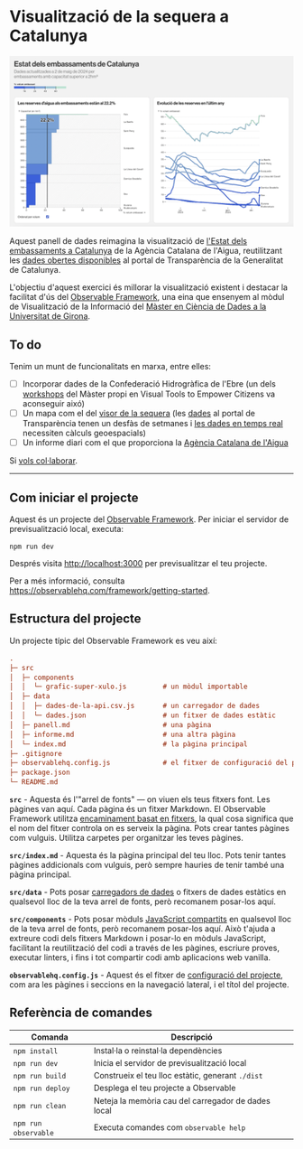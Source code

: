 # Visualització de la sequera a Catalunya

![Captura de pantalla del panell](/screengrab.png)

Aquest panell de dades reimagina la visualització de [l'Estat dels embassaments a Catalunya](https://aca.gencat.cat/ca/laigua/consulta-de-dades/dades-obertes/visualitzacio-interactiva-dades/estat-embassaments/) de la Agència Catalana de l'Aigua, reutilitzant les [dades obertes disponibles](https://analisi.transparenciacatalunya.cat/Medi-Ambient/Quantitat-d-aigua-als-embassaments-de-les-Conques-/gn9e-3qhr/about_data) al portal de Transparència de la Generalitat de Catalunya.

L'objectiu d'aquest exercici és millorar la visualització existent i destacar la facilitat d'ús del [Observable Framework](https://observablehq.com/framework), una eina que ensenyem al mòdul de Visualització de la Informació del [Màster en Ciència de Dades a la Universitat de Girona](https://www.udg.edu/en/masters-en-tecnologia/ciencia-de-dades).

## To do
Tenim un munt de funcionalitats en marxa, entre elles:

- [ ] Incorporar dades de la Confederació Hidrogràfica de l'Ebre (un dels [workshops](https://drought-workshop.vercel.app/) del Màster propi en Visual Tools to Empower Citizens va aconseguir aixó)
- [ ] Un mapa com el del [visor de la sequera](https://aplicacions.aca.gencat.cat/visseq/estat-actual) (les [dades](https://analisi.transparenciacatalunya.cat/Medi-Ambient/Estat-de-sequera-per-unitats-d-explotaci-i-municip/i5n8-43cw/about_data) al portal de Transparència tenen un desfàs de setmanes i [les dades en temps real](https://aca.gencat.cat/ca/laigua/consulta-de-dades/dades-obertes/dades-obertes-temps-real/) necessiten càlculs geoespacials)
- [ ] Un informe diari com el que proporciona la [Agència Catalana de l'Aigua](https://info.aca.gencat.cat/ca/aca/informacio/informesdwh/dades_embassaments_ca.pdf)

Si [vols col·laborar](/CONTRIBUTING.md).

---

## Com iniciar el projecte

Aquest és un projecte del [Observable Framework](https://observablehq.com/framework). Per iniciar el servidor de previsualització local, executa:

```
npm run dev
```

Després visita <http://localhost:3000> per previsualitzar el teu projecte.

Per a més informació, consulta <https://observablehq.com/framework/getting-started>.

## Estructura del projecte

Un projecte típic del Observable Framework es veu així:

```ini
.
├─ src
│  ├─ components
│  │  └─ grafic-super-xulo.js         # un mòdul importable
│  ├─ data
│  │  ├─ dades-de-la-api.csv.js       # un carregador de dades
│  │  └─ dades.json                   # un fitxer de dades estàtic
│  ├─ panell.md                       # una pàgina
│  ├─ informe.md                      # una altra pàgina
│  └─ index.md                        # la pàgina principal
├─ .gitignore
├─ observablehq.config.js             # el fitxer de configuració del projecte
├─ package.json
└─ README.md
```

**`src`** - Aquesta és l'"arrel de fonts" — on viuen els teus fitxers font. Les pàgines van aquí. Cada pàgina és un fitxer Markdown. El Observable Framework utilitza [encaminament basat en fitxers](https://observablehq.com/framework/routing), la qual cosa significa que el nom del fitxer controla on es serveix la pàgina. Pots crear tantes pàgines com vulguis. Utilitza carpetes per organitzar les teves pàgines.

**`src/index.md`** - Aquesta és la pàgina principal del teu lloc. Pots tenir tantes pàgines addicionals com vulguis, però sempre hauries de tenir també una pàgina principal.

**`src/data`** - Pots posar [carregadors de dades](https://observablehq.com/framework/loaders) o fitxers de dades estàtics en qualsevol lloc de la teva arrel de fonts, però recomanem posar-los aquí.

**`src/components`** - Pots posar mòduls [JavaScript compartits](https://observablehq.com/framework/javascript/imports) en qualsevol lloc de la teva arrel de fonts, però recomanem posar-los aquí. Això t'ajuda a extreure codi dels fitxers Markdown i posar-lo en mòduls JavaScript, facilitant la reutilització del codi a través de les pàgines, escriure proves, executar linters, i fins i tot compartir codi amb aplicacions web vanilla.

**`observablehq.config.js`** - Aquest és el fitxer de [configuració del projecte](https://observablehq.com/framework/config), com ara les pàgines i seccions en la navegació lateral, i el títol del projecte.

## Referència de comandes

| Comanda              | Descripció                                                |
| ------------------- | --------------------------------------------------------- |
| `npm install`       | Instal·la o reinstal·la dependències                      |
| `npm run dev`       | Inicia el servidor de previsualització local              |
| `npm run build`     | Construeix el teu lloc estàtic, generant `./dist`         |
| `npm run deploy`    | Desplega el teu projecte a Observable                      |
| `npm run clean`     | Neteja la memòria cau del carregador de dades local       |
| `npm run observable`| Executa comandes com `observable help`                    |
